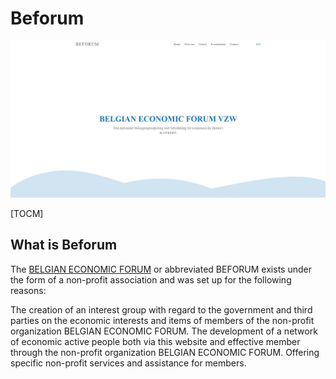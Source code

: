 # Beforum
![](https://github.com/Liedev/beforum/blob/main/beforum.JPG)

[TOCM]

## What is Beforum

The [BELGIAN ECONOMIC FORUM](http://beforum.be/) or abbreviated BEFORUM exists under the form of a non-profit association and was set up for the following reasons:

The creation of an interest group with regard to the government and third parties on the economic interests and items of members of the non-profit organization BELGIAN ECONOMIC FORUM.
The development of a network of economic active people both via this website and effective member through the non-profit organization BELGIAN ECONOMIC FORUM.
Offering specific non-profit services and assistance for members.
